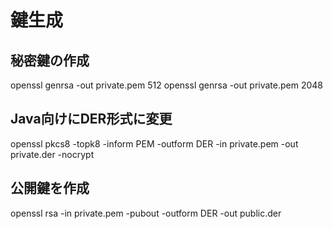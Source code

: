 # 鍵生成

## 秘密鍵の作成
openssl genrsa -out private.pem 512
openssl genrsa -out private.pem 2048

## Java向けにDER形式に変更
openssl pkcs8 -topk8 -inform PEM -outform DER -in private.pem -out private.der -nocrypt

## 公開鍵を作成
openssl rsa -in private.pem -pubout -outform DER -out public.der
